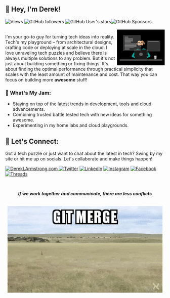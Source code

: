 ## 👋 **Hey, I'm Derek!**

<div align="left">
  <img alt="Views" src="https://komarev.com/ghpvc/?username=dereklarmstrong&label=views">
  <img alt="GitHub followers" src="https://img.shields.io/github/followers/dereklarmstrong">
  <img alt="GitHub User's stars" src="https://img.shields.io/github/stars/dereklarmstrong"><img alt="GitHub Sponsors" src="https://img.shields.io/github/sponsors/dereklarmstrong">
</div>
<br>
<img  src="./imgs/working-and-creating.gif" height="30%" width="30%" align="right" />


I'm your go-to guy for turning tech ideas into reality. Tech's my playground – from architectural designs, crafting code or deploying at scale in the cloud. I love unraveling tech puzzles and believe there is always multiple solutions to any problem. But it's not just about building something or fixing things. It's about finding the optimal performance through practical simplicity that scales with the least amount of maintenance and cost. That way you can focus on building more **awesome** stuff!


### 🍓 **What's My Jam:**
- Staying on top of the latest trends in development, tools and cloud advancements.
- Combining trusted battle tested tech with new ideas for something awesome.
- Experimenting in my home labs and cloud playgrounds.

## 🤝 **Let's Connect:**

Got a tech puzzle or just want to chat about the latest in tech? Swing by my site or hit me up on socials. Let's collaborate and make things happen!

<p>
  <a href="https://dereklarmstrong.com/" target="_blank"><img alt="DerekLArmstrong.com" src="https://img.shields.io/badge/DerekLArmstrong.com-005c99?style=for-the-badge&logo=hashnode&logoColor=white"  height="30px"/>
  <!-- <a href="https://pytech.dev/" target="_blank"><img alt="PyTech.com" src="https://img.shields.io/badge/PyTech.Dev-44709f.svg?&style=for-the-badge&logo=python&logoColor=yellow" height="30px" /></a> -->
  <a href="https://twitter.com/dereklarmstrong" target="_blank"><img alt="Twitter" src="https://img.shields.io/badge/twitter-%231DA1F2.svg?&style=for-the-badge&logo=twitter&logoColor=white"  height="30px"/></a>
  <a href="https://www.linkedin.com/in/dereklarmstrong/" target="_blank"><img alt="LinkedIn" src="https://img.shields.io/badge/linkedin-%230077B5.svg?&style=for-the-badge&logo=linkedin&logoColor=white"  height="30px"/></a>
  <a href="https://www.instagram.com/dereklarmstrong" target="_blank"><img alt="Instagram" src="https://img.shields.io/badge/Instagram-a30765?style=for-the-badge&logo=instagram&logoColor=white"  height="30px"/></a>
  <a href="https://www.facebook.com/dereklarmstrong" target="_blank"><img alt="Facebook" src="https://img.shields.io/badge/Facebook-0866ff?style=for-the-badge&logo=facebook&logoColor=white"  height="30px"/></a>
  <a href="https://www.threads.net/@dereklarmstrong" target="_blank"><img alt="Threads" src="https://img.shields.io/badge/Threads-101010?style=for-the-badge&logo=threads&logoColor=white"  height="30px"/></a>
</p>

[//]: # ()
[//]: # (## 🛠️ **Technologies and Tools I Use:**)

[//]: # ()
[//]: # (<p>)

[//]: # (  <img alt="Python" src="https://img.shields.io/badge/Python-14354C?style=for-the-badge&logo=python&logoColor=white" height="30px"/>)

[//]: # (  <img alt="Pandas" src="https://img.shields.io/badge/Pandas-150458?style=for-the-badge&logo=pandas&logoColor=white" height="30px"/>)

[//]: # (  <img alt="Numpy" src="https://img.shields.io/badge/Numpy-013243?style=for-the-badge&logo=numpy&logoColor=white" height="30px"/>)

[//]: # (  <img alt="Matplotlib" src="https://img.shields.io/badge/Matplotlib-013243?style=for-the-badge&logo=matplotlib&logoColor=white" height="30px"/>)

[//]: # (  <img alt="Scikit-Learn" src="https://img.shields.io/badge/Scikit_Learn-013243?style=for-the-badge&logo=scikit-learn&logoColor=white" height="30px"/>)

[//]: # (  <img alt="PyTorch" src="https://img.shields.io/badge/PyTorch-EE4C2C?style=for-the-badge&logo=pytorch&logoColor=white" height="30px"/>)

[//]: # (  <img alt="Docker" src="https://img.shields.io/badge/Docker-2496ed?style=for-the-badge&logo=docker&logoColor=white" height="30px"/>)

[//]: # (  <img alt="Oracle" src="https://img.shields.io/badge/Oracle-F80000?style=for-the-badge&logo=oracle&logoColor=white" height="30px"/>)

[//]: # (  <img alt="MySQL" src="https://img.shields.io/badge/MySQL-4479A1?style=for-the-badge&logo=mysql&logoColor=white" height="30px"/>)

[//]: # (  <img alt="PostgreSQL" src="https://img.shields.io/badge/PostgreSQL-336791?style=for-the-badge&logo=postgresql&logoColor=white" height="30px"/>)

[//]: # (  <img alt="GitHub" src="https://img.shields.io/badge/GitHub-101010?style=for-the-badge&logo=GitHub&logoColor=white" height="30px"/>)

[//]: # (  <img alt="Github Actions" src="https://img.shields.io/badge/-GitHub_Actions-1e88ff?style=flat-square&logo=github-actions&logoColor=white" height="30px"/>)

[//]: # (  <img alt="GitLab" src="https://img.shields.io/badge/GitLab-FCA121?style=for-the-badge&logo=gitlab&logoColor=white" height="30px"/>)

[//]: # (  <img alt="GitLab CI" src="https://img.shields.io/badge/GitLab_CI-FCA121?style=for-the-badge&logo=gitlab&logoColor=white" height="30px"/>)

[//]: # (  <img alt="Azure" src="https://img.shields.io/badge/Azure-0c599d?style=for-the-badge&logo=microsoftazure&logoColor=white" height="30px"/>)

[//]: # (  <img alt="AWS" src="https://img.shields.io/badge/AWS-f8991b?style=for-the-badge&logo=amazonaws&logoColor=white" height="30px"/>)

[//]: # (  <img alt="Google Cloud" src="https://img.shields.io/badge/Google_Cloud-4285F4?style=for-the-badge&logo=google-cloud&logoColor=white" height="30px"/>)

[//]: # (  <img alt="Flask" src="https://img.shields.io/badge/Flask-000000?style=for-the-badge&logo=flask&logoColor=white" height="30px"/>)

[//]: # (  <img alt="Markdown" src="https://img.shields.io/badge/Markdown-000000?style=for-the-badge&logo=markdown&logoColor=white"  height="30px"/>)

[//]: # (  <img alt="PlantUML" src="https://img.shields.io/badge/PlantUML-000000?style=for-the-badge&logo=plantuml&logoColor=white" height="30px"/>)

[//]: # (  <img alt="Mermaid" src="https://img.shields.io/badge/Mermaid-003B5C?style=for-the-badge&logo=mermaid&logoColor=white" height="30px"/>)

[//]: # (  <img alt="Bash" src="https://img.shields.io/badge/Bash-4EAA25?style=for-the-badge&logo=gnu-bash&logoColor=white" height="30px"/>)

[//]: # (  <img alt="PowerShell" src="https://img.shields.io/badge/PowerShell-5391FE?style=for-the-badge&logo=powershell&logoColor=white" height="30px"/>)

[//]: # (  <img alt="git" src="https://img.shields.io/badge/-Git-F05032?style=flat-square&logo=git&logoColor=white" height="30px"/>)

[//]: # (  <img alt="Jira" src="https://img.shields.io/badge/Jira-0052CC?style=for-the-badge&logo=jira&logoColor=white" height="30px"/>)

[//]: # (  <img alt="Confluence" src="https://img.shields.io/badge/Confluence-172B4D?style=for-the-badge&logo=confluence&logoColor=white" height="30px"/>)

[//]: # (  <img alt="VS Code" src="https://img.shields.io/badge/VS_Code-007ACC?style=for-the-badge&logo=visual-studio-code&logoColor=white" height="30px"/>)

[//]: # (  <img alt="JetBrains" src="https://img.shields.io/badge/JetBrains-000000?style=for-the-badge&logo=jetbrains&logoColor=white" height="30px"/>)

[//]: # (  <img alt="PyCharm" src="https://img.shields.io/badge/PyCharm-000000?style=for-the-badge&logo=pycharm&logoColor=white" height="30px"/>)

[//]: # (  <img alt="IntelliJ IDEA" src="https://img.shields.io/badge/IntelliJ_IDEA-000000?style=for-the-badge&logo=intellij-idea&logoColor=white" height="30px"/>)

[//]: # (  <img alt="WebStorm" src="https://img.shields.io/badge/WebStorm-000000?style=for-the-badge&logo=webstorm&logoColor=white" height="30px"/>)

[//]: # (  <img alt="DataGrip" src="https://img.shields.io/badge/DataGrip-000000?style=for-the-badge&logo=datagrip&logoColor=white" height="30px"/>)

[//]: # (  <img alt="Rider" src="https://img.shields.io/badge/Rider-000000?style=for-the-badge&logo=rider&logoColor=white" height="30px"/>)

[//]: # (  <img alt="Javascript" src="https://img.shields.io/badge/Javascript-F7DF1E?style=for-the-badge&logo=javascript&logoColor=black" height="30px"/>)

[//]: # (  <img alt="C++" src="https://img.shields.io/badge/C++-00599C?style=for-the-badge&logo=c%2B%2B&logoColor=white" height="30px"/>)

[//]: # (  <img alt=".NET" src="https://img.shields.io/badge/.NET-512BD4?style=for-the-badge&logo=.net&logoColor=white" height="30px"/>)

[//]: # (  <img alt="Ruby" src="https://img.shields.io/badge/Ruby-CC342D?style=for-the-badge&logo=ruby&logoColor=white" height="30px"/>)

[//]: # (  <img alt="TCL" src="https://img.shields.io/badge/TCL-FF9800?style=for-the-badge&logo=tcl&logoColor=white" height="30px"/>)

[//]: # (  <img alt="HTML" src="https://img.shields.io/badge/HTML-E34F26?style=for-the-badge&logo=html5&logoColor=white" height="30px"/>)

[//]: # (  <img alt="MongoDB" src="https://img.shields.io/badge/MongoDB-47A248?style=for-the-badge&logo=mongodb&logoColor=white" height="30px"/>)

[//]: # (  <img alt="Kubernetes" src="https://img.shields.io/badge/Kubernetes-326CE5?style=for-the-badge&logo=kubernetes&logoColor=white" height="30px"/>)

[//]: # (  <img alt="Linux" src="https://img.shields.io/badge/Linux-000000?style=for-the-badge&logo=linux&logoColor=white" height="30px"/>)

[//]: # (  <img alt="RedHat" src="https://img.shields.io/badge/RedHat-EE0000?style=for-the-badge&logo=red-hat&logoColor=white" height="30px"/>)

[//]: # (  <img alt="Ubuntu" src="https://img.shields.io/badge/Ubuntu-E95420?style=for-the-badge&logo=ubuntu&logoColor=white" height="30px"/>)

[//]: # (  <img alt="Jenkins" src="https://img.shields.io/badge/Jenkins-D24939?style=for-the-badge&logo=jenkins&logoColor=white" height="30px"/>)

[//]: # (  <img alt="Windows" src="https://img.shields.io/badge/Windows-0078D6?style=for-the-badge&logo=windows&logoColor=white" height="30px"/>)

[//]: # (  <img alt="MacOS" src="https://img.shields.io/badge/MacOS-000000?style=for-the-badge&logo=apple&logoColor=white" height="30px"/>)

[//]: # (  <img alt="iOS" src="https://img.shields.io/badge/iOS-000000?style=for-the-badge&logo=ios&logoColor=white" height="30px"/>)

[//]: # (  <img alt="Android" src="https://img.shields.io/badge/Android-3DDC84?style=for-the-badge&logo=android&logoColor=white" height="30px"/>)

[//]: # (  <img alt="VMware" src="https://img.shields.io/badge/VMware-607078?style=for-the-badge&logo=vmware&logoColor=white" height="30px"/>)

[//]: # (  <img alt="Raspberry Pi" src="https://img.shields.io/badge/Raspberry_Pi-C51A4A?style=for-the-badge&logo=raspberry-pi&logoColor=white" height="30px"/>)

[//]: # (  <img alt="Arduino" src="https://img.shields.io/badge/Arduino-00979D?style=for-the-badge&logo=arduino&logoColor=white" height="30px"/>)

[//]: # (  <img alt="Cloudflare" src="https://img.shields.io/badge/Cloudflare-F38020?style=for-the-badge&logo=cloudflare&logoColor=white" height="30px"/>)

[//]: # (  <img alt="Ubiquiti" src="https://img.shields.io/badge/Ubiquiti-0551A6?style=for-the-badge&logo=ubiquiti&logoColor=white" height="30px"/>)

[//]: # (  <img alt="Cisco" src="https://img.shields.io/badge/Cisco-1BA0D7?style=for-the-badge&logo=cisco&logoColor=white" height="30px"/>)

[//]: # (  <img alt="Sonicwall" src="https://img.shields.io/badge/Sonicwall-FF6600?style=for-the-badge&logo=sonicwall&logoColor=white" height="30px"/>)

[//]: # (</p>)

[//]: # (<br>)

[//]: # ()
[//]: # (## 🤩 **GitHub:**)

[//]: # ()
[//]: # (<div align="center">)

[//]: # (  <img align="center" src="https://github-readme-stats.anuraghazra1.vercel.app/api?username=dereklarmstrong&show_icons=true" height="150px"/>)

[//]: # (  <img align="center" src="https://github-readme-streak-stats.herokuapp.com/?user=dereklarmstrong&" alt="dereklarmstrong" height="150px"/>)

[//]: # (</div>)

<div align="center">
  <br>
  <p><b><i>If we work together and communicate, there are less conflicts</b></i></p>
  <br>
  <img src="./imgs/git-merge.gif" width="490px">
  <br>
</div>

